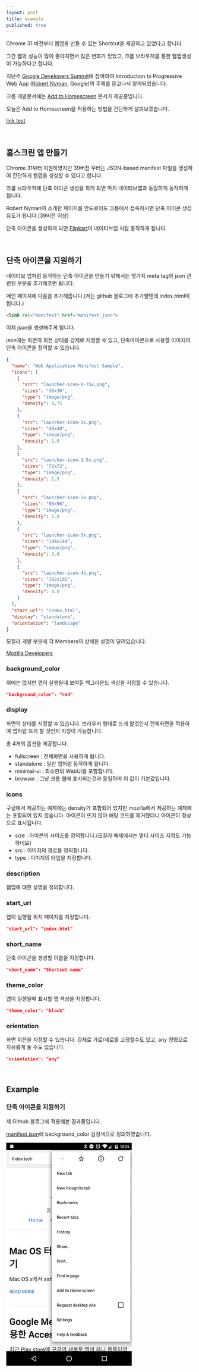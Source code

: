 ```yaml
---
layout: post
title: example
published: true
---
```


Chrome 31 버전부터 웹앱을 만들 수 있는 Shortcut을 제공하고 있었다고 합니다.

그간 웹의 성능이 많이 좋아지면서 많은 변화가 있었고, 크롬 브라우저를 통한 웹앱생성이 가능하다고 합니다.

지난주 [Google Developers Summit](http://googledevkr.blogspot.kr/2016/04/google-developers-summit.html)에 참여하여 Introduction to Progressive Web App ([Robert Nyman](https://robertnyman.com/), Google)의 주제를 듣고나서 알게되었습니다.

크롬 개발문서에는 [Add to Homescreen](https://developer.chrome.com/multidevice/android/installtohomescreen) 문서가 제공중입니다.

오늘은 Add to Homescreen을 적용하는 방법을 간단하게 살펴보겠습니다.

[link test](#단축-아이콘을-지원하기)

<br />

## 홈스크린 앱 만들기

Chrome 31부터 지원하였지만 39버전 부터는 JSON-based manifest 파일을 생성하여 간단하게 웹앱을 생성할 수 있다고 합니다.

크롬 브라우저에 단축 아이콘 생성을 하게 되면 마치 네이티브앱과 동일하게 동작하게 됩니다.

Robert Nyman이 소개한 페이지를 안드로이드 크롬에서 접속하시면 단축 아이콘 생성 유도가 됩니다.(39버전 이상)

단축 아이콘을 생성하게 되면 [Flipkart](flipkart.com)이 네이티브앱 처럼 동작하게 됩니다.

<br />

## 단축 아이콘을 지원하기

네이티브 앱처럼 동작하는 단축 아이콘을 만들기 위해서는 몇가지 meta tag와 json 관련된 부분을 추가해주면 됩니다.

메인 페이지에 다음을 추가해줍니다.(저는 github 블로그에 추가할탠데 index.html이 됩니다.)

```html
<link rel="manifest" href="manifest.json">
```

이제 json을 생성해주게 됩니다.

json에는 화면의 회전 상태를 강제로 지정할 수 있고, 단축아이콘으로 사용할 이미지의 단축 아이콘을 정의할 수 있습니다.

```json
{
  "name": "Web Application Manifest Sample",
  "icons": [
    {
      "src": "launcher-icon-0-75x.png",
      "sizes": "36x36",
      "type": "image/png",
      "density": 0.75
    },
    {
      "src": "launcher-icon-1x.png",
      "sizes": "48x48",
      "type": "image/png",
      "density": 1.0
    },
    {
      "src": "launcher-icon-1-5x.png",
      "sizes": "72x72",
      "type": "image/png",
      "density": 1.5
    },
    {
      "src": "launcher-icon-2x.png",
      "sizes": "96x96",
      "type": "image/png",
      "density": 2.0
    },
    {
      "src": "launcher-icon-3x.png",
      "sizes": "144x144",
      "type": "image/png",
      "density": 3.0
    },
    {
      "src": "launcher-icon-4x.png",
      "sizes": "192x192",
      "type": "image/png",
      "density": 4.0
    }
  ],
  "start_url": "index.html",
  "display": "standalone",
  "orientation": "landscape"
}
```

모질라 개발 부분에 각 Members의 상세한 설명이 달려있습니다.

[Mozilla Developers](https://developer.mozilla.org/en-US/docs/Web/Manifest)

### background_color

위에는 없지만 앱이 실행될때 보여질 백그라운드 색상을 지정할 수 있습니다.

```json
"background_color": "red"
```

### display

화면의 상태를 지정할 수 있습니다. 브라우저 형태로 뜨게 할것인지 전체화면을 적용하여 앱처럼 뜨게 할 것인지 지정이 가능합니다.

총 4개의 옵션을 제공합니다.

- fullscreen : 전체화면을 사용하게 됩니다.
- standalone : 일반 앱처럼 동작하게 됩니다.
- minimal-ui : 최소한의 WebUI를 포함합니다.
- browser : 그냥 크롬 웹에 표시되는것과 동일하며 이 값이 기본값입니다.

### icons

구글에서 제공하는 예제에는 density가 포함되어 있지만 mozilla에서 제공하는 예제에는 포함되어 있지 않습니다. 아이콘이 뜨지 않아 해당 코드를 제거했더니 아이콘이 정상으로 표시됩니다.

- size : 아이콘의 사이즈를 정의합니다.(모질라 예제에서는 멀티 사이즈 지정도 가능하네요)
- src : 이미지의 경로를 정의합니다.
- type : 이미지의 타입을 지정합니다.

### description

웹앱에 대한 설명을 정의합니다.

### start_url

앱이 실행될 위치 페이지를 지정합니다.

```json
"start_url": "index.html"
```

### short_name

단축 아이콘을 생성할 이름을 지정합니다.

```json
"short_name": "Shortcut name"
```

### theme_color

앱이 실행될때 표시할 앱 색상을 지정합니다.

```json
"theme_color": "black"
```

### orientation

화면 회전을 지정할 수 있습니다. 강제로 가로/세로를 고정할수도 있고, any 명령으로 자유롭게 둘 수도 있습니다.

```json
"orientation": "any"
```

<br />

## Example

### 단축 아이콘을 지원하기

제 Github 블로그에 적용해본 결과물입니다.

[manifest.json](manifest.json)에 background_color 검정색으로 정의하였습니다.

![chrome-web-app-example](/images/2016/2016-05-02-Chrome-Add-To-Homescreen-Example/chrome-web-app-example.gif)
